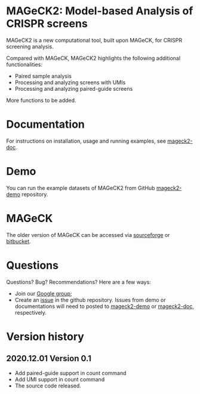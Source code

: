 
# MAGeCK2: Model-based Analysis of CRISPR screens

MAGeCK2 is a new computational tool, built upon MAGeCK, for CRISPR screening analysis.

Compared with MAGeCK, MAGeCK2 highlights the following additional functionalities:

* Paired sample analysis
* Processing and analyzing screens with UMIs
* Processing and analyzing paired-guide screens

More functions to be added.


# Documentation

For instructions on installation, usage and running examples, see [mageck2-doc](https://github.com/davidliwei/mageck2-doc).

# Demo

You can run the example datasets of MAGeCK2 from GitHub [mageck2-demo](https://github.com/davidliwei/mageck2-demo) repository.

# MAGeCK

The older version of MAGeCK can be accessed via [sourceforge](https://sourceforge.net/projects/mageck/) or [bitbucket](https://bitbucket.org/liulab/mageck/src/master/).

# Questions

Questions? Bug? Recommendations? Here are a few ways:

* Join our [Google group](https://groups.google.com/g/mageck?hl=en); 
* Create an [issue](https://github.com/davidliwei/mageck2/issues) in the github repository. Issues from demo or documentations will need to posted to [mageck2-demo](https://github.com/davidliwei/mageck2-demo) or [mageck2-doc](https://github.com/davidliwei/mageck2-doc), respectively.



# Version history

## 2020.12.01 Version 0.1

* Add paired-guide support in count command
* Add UMI support in count command
* The source code released.
